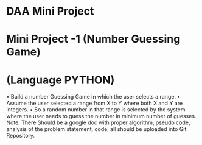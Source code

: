 # DAA Mini Project 


# Mini Project -1 (Number Guessing Game)
 # (Language PYTHON)
• Build a number Guessing Game in which the user selects a range.
• Assume the user selected a range from X to Y where both X and Y are integers.
• So a random number in that range is selected by the system where the user needs to guess 
the number in minimum number of guesses.
Note: There Should be a google doc with proper algorithm, pseudo code, analysis of the problem
statement, code, all should be uploaded into Git Repository.
